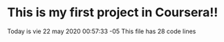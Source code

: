 # This is my first project in Coursera!!
Today is vie 22 may 2020 00:57:33 -05
This file has 28 code lines
